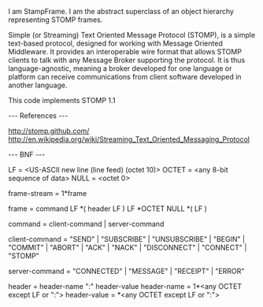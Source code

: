 I am StampFrame.
I am the abstract superclass of an object hierarchy representing STOMP frames.

Simple (or Streaming) Text Oriented Message Protocol (STOMP), is a simple text-based protocol, designed for working with Message Oriented Middleware. It provides an interoperable wire format that allows STOMP clients to talk with any Message Broker supporting the protocol. It is thus language-agnostic, meaning a broker developed for one language or platform can receive communications from client software developed in another language.

This code implements STOMP 1.1

--- References ---

http://stomp.github.com/
http://en.wikipedia.org/wiki/Streaming_Text_Oriented_Messaging_Protocol

--- BNF ---

LF = <US-ASCII new line (line feed) (octet 10)>
OCTET = <any 8-bit sequence of data>
NULL = <octet 0>

frame-stream = 1*frame

frame = command LF
	 *( header LF )
	LF
	*OCTET
	NULL
	*( LF )

command = client-command | server-command

client-command = "SEND"
                      | "SUBSCRIBE"
                      | "UNSUBSCRIBE"
                      | "BEGIN"
                      | "COMMIT"
                      | "ABORT"
                      | "ACK"
                      | "NACK"
                      | "DISCONNECT"
                      | "CONNECT"
                      | "STOMP"

server-command = "CONNECTED"
                      | "MESSAGE"
                      | "RECEIPT"
                      | "ERROR"

header = header-name ":" header-value
header-name = 1*<any OCTET except LF or ":">
header-value  = *<any OCTET except LF or ":"> 
